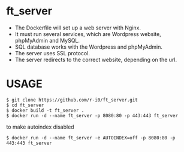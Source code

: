 # ft_server

- The Dockerfile will set up a web server with Nginx. 
- It must run several services, which are Wordpress website, phpMyAdmin and MySQL.
- SQL database works with the Wordpress and phpMyAdmin.
- The server uses SSL protocol.
- The server redirects to the correct website, depending on the url.

# USAGE
```
$ git clone https://github.com/r-i0/ft_server.git
$ cd ft_server
$ docker build -t ft_server .
$ docker run -d --name ft_server -p 8080:80 -p 443:443 ft_server
```
to make autoindex disabled
```
$ docker run -d --name ft_server -e AUTOINDEX=off -p 8080:80 -p 443:443 ft_server
```
